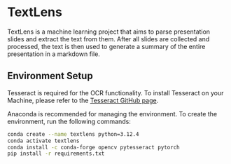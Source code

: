 # TextLens
TextLens is a machine learning project that aims to parse presentation 
slides and extract the text from them. After all slides are collected
and processed, the text is then used to generate a summary of the entire
presentation in a markdown file.

## Environment Setup
Tesseract is required for the OCR functionality. To install Tesseract on your Machine, please
refer to the [Tesseract GitHub page](https://github.com/tesseract-ocr/tesseract).

Anaconda is recommended for managing the environment. To create the environment, run the following commands:
```bash
conda create --name textlens python=3.12.4
conda activate textlens
conda install -c conda-forge opencv pytesseract pytorch
pip install -r requirements.txt
```